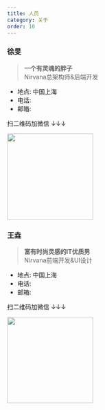 ```yaml
---
title: 人员
category: 关于
order: 10
---
```


### 徐旻

> **一个有灵魂的胖子**<br>
> Nirvana总架构师&后端开发

- 地点: 中国上海
- 电话: 
- 邮箱: 

扫二维码加微信 ↓↓↓

<img src="/images/min-wechat.jpeg" width="200px" />  

### 王垚

> **富有时尚灵感的IT优质男**<br>
> Nirvana前端开发&UI设计

- 地点: 中国上海
- 电话: 
- 邮箱: 

扫二维码加微信 ↓↓↓

<img src="/images/yao-wechat.jpeg" width="200px" />
